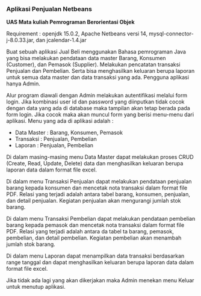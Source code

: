 <h3>Aplikasi Penjualan Netbeans</h3>

<b>UAS Mata kuliah Pemrograman Berorientasi Objek</b>

Requirement : openjdk 15.0.2, Apache Netbeans versi 14, mysql-connector-j-8.0.33.jar, dan jcalendar-1.4.jar 

Buat sebuah aplikasi Jual Beli menggunakan Bahasa pemrograman Java yang bisa melakukan pendataan data master Barang, Konsumen (Customer), dan Pemasok (Supplier). 
Melakukan pencatatan transaksi Penjualan dan Pembelian. Serta bisa menghasilkan keluaran berupa laporan untuk semua data master dan data transaksi yang ada. Pengguna aplikasi hanya Admin.

Alur program diawali dengan Admin melakukan autentifikasi melalui form login. Jika kombinasi user id dan password yang diinputkan tidak cocok dengan data yang ada di database maka tampilan akan tetap berada pada form login. Jika cocok maka akan muncul form yang berisi menu-menu dari aplikasi.
Menu yang ada di aplikasi adalah :
- Data Master : Barang, Konsumen, Pemasok
- Transaksi : Penjualan, Pembelian
-	Laporan : Penjualan, Pembelian

Di dalam masing-masing menu Data Master dapat melakukan proses CRUD (Create, Read, Update, Delete) data dan menghasilkan keluaran berupa laporan data dalam format file excel.

Di dalam menu Transaksi Penjualan dapat melakukan pendataan penjualan barang kepada konsumen dan mencetak nota transaksi dalam format file PDF. Relasi yang terjadi adalah antara tabel barang, konsumen, penjualan, dan detail penjualan. Kegiatan penjualan akan mengurangi jumlah stok barang.

Di dalam menu Transaksi Pembelian dapat melakukan pendataan pembelian barang kepada pemasok dan mencetak nota transaksi dalam format file PDF. Relasi yang terjadi adalah antara da tabel ta barang, pemasok, pembelian, dan detail pembelian. Kegiatan pembelian akan menambah jumlah stok barang.

Di dalam menu Laporan dapat menampilkan data transaksi berdasarkan range tanggal dan dapat menghasilkan keluaran berupa laporan data dalam format file excel.

Jika tidak ada lagi yang akan dikerjakan maka Admin menekan menu Keluar untuk menutup aplikasi.

